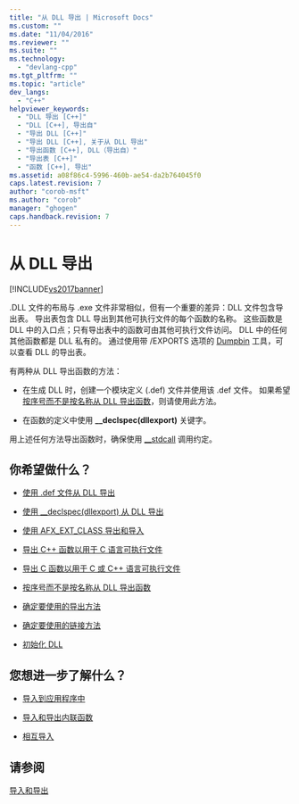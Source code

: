 ```yaml
---
title: "从 DLL 导出 | Microsoft Docs"
ms.custom: ""
ms.date: "11/04/2016"
ms.reviewer: ""
ms.suite: ""
ms.technology: 
  - "devlang-cpp"
ms.tgt_pltfrm: ""
ms.topic: "article"
dev_langs: 
  - "C++"
helpviewer_keywords: 
  - "DLL 导出 [C++]"
  - "DLL [C++], 导出自"
  - "导出 DLL [C++]"
  - "导出 DLL [C++], 关于从 DLL 导出"
  - "导出函数 [C++], DLL（导出自）"
  - "导出表 [C++]"
  - "函数 [C++], 导出"
ms.assetid: a08f86c4-5996-460b-ae54-da2b764045f0
caps.latest.revision: 7
author: "corob-msft"
ms.author: "corob"
manager: "ghogen"
caps.handback.revision: 7
---
```

# 从 DLL 导出
[!INCLUDE[vs2017banner](../assembler/inline/includes/vs2017banner.md)]

.DLL 文件的布局与 .exe 文件非常相似，但有一个重要的差异：DLL 文件包含导出表。  导出表包含 DLL 导出到其他可执行文件的每个函数的名称。  这些函数是 DLL 中的入口点；只有导出表中的函数可由其他可执行文件访问。  DLL 中的任何其他函数都是 DLL 私有的。  通过使用带 \/EXPORTS 选项的 [Dumpbin](../build/reference/dumpbin-reference.md) 工具，可以查看 DLL 的导出表。  
  
 有两种从 DLL 导出函数的方法：  
  
-   在生成 DLL 时，创建一个模块定义 \(.def\) 文件并使用该 .def 文件。  如果希望[按序号而不是按名称从 DLL 导出函数](../build/exporting-functions-from-a-dll-by-ordinal-rather-than-by-name.md)，则请使用此方法。  
  
-   在函数的定义中使用 **\_\_declspec\(dllexport\)** 关键字。  
  
 用上述任何方法导出函数时，确保使用 [\_\_stdcall](../cpp/stdcall.md) 调用约定。  
  
## 你希望做什么？  
  
-   [使用 .def 文件从 DLL 导出](../build/exporting-from-a-dll-using-def-files.md)  
  
-   [使用 \_\_declspec\(dllexport\) 从 DLL 导出](../build/exporting-from-a-dll-using-declspec-dllexport.md)  
  
-   [使用 AFX\_EXT\_CLASS 导出和导入](../build/exporting-and-importing-using-afx-ext-class.md)  
  
-   [导出 C\+\+ 函数以用于 C 语言可执行文件](../build/exporting-cpp-functions-for-use-in-c-language-executables.md)  
  
-   [导出 C 函数以用于 C 或 C\+\+ 语言可执行文件](../build/exporting-c-functions-for-use-in-c-or-cpp-language-executables.md)  
  
-   [按序号而不是按名称从 DLL 导出函数](../build/exporting-functions-from-a-dll-by-ordinal-rather-than-by-name.md)  
  
-   [确定要使用的导出方法](../build/determining-which-exporting-method-to-use.md)  
  
-   [确定要使用的链接方法](../build/determining-which-linking-method-to-use.md)  
  
-   [初始化 DLL](../build/initializing-a-dll.md)  
  
## 您想进一步了解什么？  
  
-   [导入到应用程序中](../build/importing-into-an-application.md)  
  
-   [导入和导出内联函数](../build/importing-and-exporting-inline-functions.md)  
  
-   [相互导入](../build/mutual-imports.md)  
  
## 请参阅  
 [导入和导出](../build/importing-and-exporting.md)